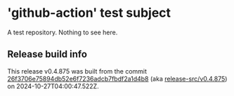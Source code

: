 # 'github-action' test subject

A test repository. Nothing to see here.


## Release build info

This release v0.4.875 was built from the commit [26f3706e75894db52e6f7236adcb7fbdf2a1d4b8](https://github.com/kattecon/gh-release-test-ga/tree/26f3706e75894db52e6f7236adcb7fbdf2a1d4b8) (aka [release-src/v0.4.875](https://github.com/kattecon/gh-release-test-ga/tree/release-src/v0.4.875)) on 2024-10-27T04:00:47.522Z.
        